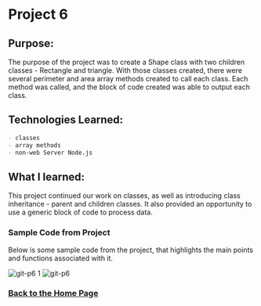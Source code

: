 # Project 6

## Purpose:
The purpose of the project was to create a Shape class with two children classes - Rectangle and triangle. With those classes created, there were several perimeter and area array methods created to call each class. Each method was called, and the block of code created was able to output each class. 

## Technologies Learned:
```markdown
- classes
- array methods
- non-web Server Node.js
```
## What I learned:
This project continued our work on classes, as well as introducing class inheritance - parent and children classes. It also provided an opportunity to use a generic block of code to process data.

### Sample Code from Project

Below is some sample code from the project, that highlights the main points and functions associated with it. 

![git-p6 1](https://user-images.githubusercontent.com/105069118/171968023-8bbd5f36-f2d6-4c98-bdd4-1cf266b22b02.png)
![git-p6](https://user-images.githubusercontent.com/105069118/171968021-3842e8bf-7408-4d6e-99a5-d6e2b94bb17e.png)


### [Back to the Home Page](http://uo-cit-bradyr57.github.io/bradyr57.github.io/)
